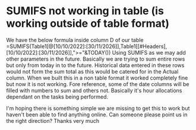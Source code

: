
# SUMIFS not working in table (is working outside of table format)

We have the below formula inside column D of our table
=SUMIFS(Table1[@[10/10/2022]:[30/11/2026]],Table1[[#Headers],[10/10/2022]:[30/11/2026]],">="&TODAY())
Using SUMIFS as we may add other parameters in the future.
Basically we are trying to sum entire rows but only from today in to the future. Historical data entered in these rows would not form the sum total as this would be catered for in the Actual column.
When we built this in a non table format it worked completely fine but now it is not working.
Fore reference, some of the date columns will be filled with numbers to sum and others not. Basically it's hour allocations dependant on the tasks being performed.

I'm hoping there is something simple we are missing to get this to work but haven't been able to find anything online.
Can someone please point us in the right direction?
Thanks very much

        